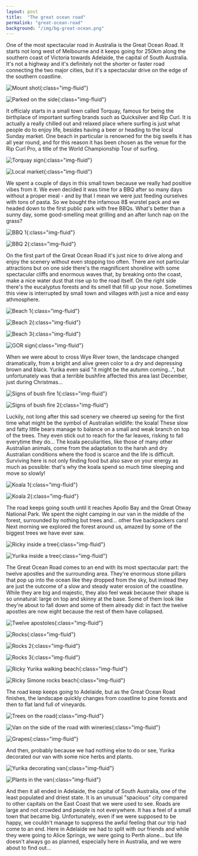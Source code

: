 ```yaml
---
layout: post
title:  "The great ocean road"
permalink: "great-ocean-road"
background: "/img/bg-great-ocean.png"
---
```


One of the most spectacular road in Australia is the Great Ocean Road.
It starts not long west of Melbourne and it keeps going for 250km along the southern coast of Victoria towards Adelaide, the capital of South Australia.
It's not a highway and it's definitely not the shorter or faster road connecting the two major cities, but it's a spectacular drive on the edge of the southern coastline.

![Mount shot](https://farm2.staticflickr.com/1614/26427417986_3a851f81a6_c.jpg){:class="img-fluid"}

![Parked on the side](https://farm2.staticflickr.com/1542/25848419174_2b4a28b2cd_c.jpg){:class="img-fluid"}

It officialy starts in a small town called Torquay, famous for being the birthplace of important surfing brands such as Quicksilver and Rip Curl. It is actually a really chilled out and relaxed place where surfing is just what people do to enjoy life, besides having a beer or heading to the local Sunday market.
One beach in particular is renowned for the big swells it has all year round, and for this reason it has been chosen as the venue for the Rip Curl Pro, a title of the World Championship Tour of surfing.

![Torquay sign](https://farm2.staticflickr.com/1717/26387221181_0e8bbac7d5_c.jpg){:class="img-fluid"}

![Local market](https://farm2.staticflickr.com/1676/25850592883_1c1e016c72_c.jpg){:class="img-fluid"}

We spent a couple of days in this small town because we really had positive vibes from it. We even decided it was time for a BBQ after so many days without a proper meal - and by that I mean we were just feeding ourselves with tons of pasta. So we bought the infamous 8$ wurstel pack and we headed down to the first public park with free BBQs. What's better than a sunny day, some good-smelling meat grilling and an after lunch nap on the grass?

![BBQ 1](https://farm2.staticflickr.com/1612/26387008341_46e93d40f9_c.jpg){:class="img-fluid"}

![BBQ 2](https://farm2.staticflickr.com/1508/26361081802_e7148608ef_c.jpg){:class="img-fluid"}

On the first part of the Great Ocean Road it's just nice to drive along and enjoy the scenery without even stopping too often. There are not particular attractions but on one side there's the magnificent shoreline with some spectacular cliffs and enormous waves that, by breaking onto the coast, make a nice water dust that rise up to the road itself. On the right side there's the eucalyptus forests and its smell that fill up your nose.
Sometimes this view is interrupted by small town and villages with just a nice and easy athmosphere.

![Beach 1](https://farm2.staticflickr.com/1619/26387019491_357805dc23_c.jpg){:class="img-fluid"}

![Beach 2](https://farm2.staticflickr.com/1470/26387194201_b422e978b9_c.jpg){:class="img-fluid"}

![Beach 3](https://farm2.staticflickr.com/1587/26360883892_c60c2a4096_c.jpg){:class="img-fluid"}

![GOR sign](https://farm2.staticflickr.com/1473/25848492254_093cf6caf5_c.jpg){:class="img-fluid"}


When we were about to cross Wye River town, the landscape changed dramatically, from a bright and alive green color to a dry and depressing brown and black. Yurika even said "it might be the autumn coming...", but unfortunately was that a terrible bushfire affected this area last December, just during Christmas...

![Signs of bush fire 1](https://farm2.staticflickr.com/1604/25848391034_ab4c185ec0_c.jpg){:class="img-fluid"}

![Signs of bush fire 2](https://farm8.staticflickr.com/7309/26907615775_df361f8c30_c.jpg){:class="img-fluid"}

Luckily, not long after this sad scenery we cheered up seeing for the first time what might be the symbol of Australian wildlife: the koala! These slow and fatty little bears manage to balance on a small and weak branch on top of the trees. They even stick out to reach for the far leaves, risking to fall everytime they do...
The koala peculiarities, like those of many other Australian animals, come from the adaptation to the harsh and dry Australian conditions where the food is scarce and the life is difficult. Surviving here is not only finding food but also save on your energy as much as possible: that's why the koala spend so much time sleeping and move so slowly!

![Koala 1](https://farm2.staticflickr.com/1452/26180476810_2e640a5638_c.jpg){:class="img-fluid"}

![Koala 2](https://farm2.staticflickr.com/1490/26387101861_7cbf2136e5_c.jpg){:class="img-fluid"}

The road keeps going south until it reaches Apollo Bay and the Great Otway National Park. We spent the night camping in our van in the middle of the forest, surrounded by nothing but trees and... other five backpackers cars! Next morning we explored the forest around us, amazed by some of the biggest trees we have ever saw.

![Ricky inside a tree](https://farm2.staticflickr.com/1514/26180913860_ba2f716fea_c.jpg){:class="img-fluid"}

![Yurika inside a tree](https://farm2.staticflickr.com/1696/26453818935_c6995830d1_c.jpg){:class="img-fluid"}

The Great Ocean Road comes to an end with its most spectacular part: the twelve apostles and the surrounding area. They're enormous stone pillars that pop up into the ocean like they dropped from the sky, but instead they are just the outcome of a slow and steady water erosion of the coastline. While they are big and majestic, they also feel weak because their shape is so unnatural: large on top and skinny at the base. Some of them look like they're about to fall down and some of them already did: in fact the twelve apostles are now eight because the rest of them have collapsed.

![Twelve apostoles](https://farm2.staticflickr.com/1702/26427840646_fc0e0e9e34_c.jpg){:class="img-fluid"}

![Rocks](https://farm2.staticflickr.com/1686/25848910214_2c9e6e261a_c.jpg){:class="img-fluid"}

![Rocks 2](https://farm2.staticflickr.com/1562/25848921094_bf42cefb57_c.jpg){:class="img-fluid"}

![Rocks 3](https://farm2.staticflickr.com/1508/26538334245_bfc16d1862_c.jpg){:class="img-fluid"}

![Ricky Yurika walking beach](https://farm2.staticflickr.com/1509/26472265571_ac65b21273_c.jpg){:class="img-fluid"}

![Ricky Simone rocks beach](https://farm2.staticflickr.com/1683/26180861720_4199347dc5_c.jpg){:class="img-fluid"}

The road keep keeps going to Adelaide, but as the Great Ocean Road finishes, the landscape quickly changes from coastline to pine forests and then to flat land full of vineyards.

![Trees on the road](https://farm2.staticflickr.com/1546/26446066142_8d6f5b9ba8_c.jpg){:class="img-fluid"}

![Van on the side of the road with wineries](https://farm2.staticflickr.com/1693/26472330171_6a75de45ed_c.jpg){:class="img-fluid"}

![Grapes](https://farm2.staticflickr.com/1632/25935494593_95667c06c2_c.jpg){:class="img-fluid"}

And then, probably because we had nothing else to do or see, Yurika decorated our van with some nice herbs and plants.

![Yurika decorating van](https://farm2.staticflickr.com/1584/25933478034_c1e61a0c44_c.jpg){:class="img-fluid"}

![Plants in the van](https://farm2.staticflickr.com/1492/26538459025_c67f8fbceb_c.jpg){:class="img-fluid"}

And then it all ended in Adelaide, the capital of South Australia, one of the least populated and driest state. It is an unusual "spacious" city compared to other capitals on the East Coast that we were used to see. Roads are large and not crowded and people is not everywhere. It has a feel of a small town that became big.
Unfortunately, even if we were supposed to be happy, we couldn't manage to suppress the awful feeling that our trip had come to an end. Here in Adelaide we had to split with our friends and while they were going to Alice Springs, we were going to Perth alone... but life doesn't always go as planned, especially here in Australia, and we were about to find out...

